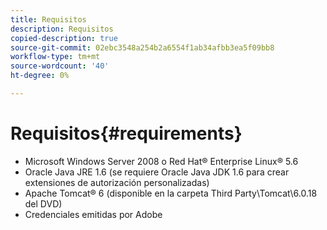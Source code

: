 ```yaml
---
title: Requisitos
description: Requisitos
copied-description: true
source-git-commit: 02ebc3548a254b2a6554f1ab34afbb3ea5f09bb8
workflow-type: tm+mt
source-wordcount: '40'
ht-degree: 0%

---
```


# Requisitos{#requirements}

* Microsoft Windows Server 2008 o Red Hat® Enterprise Linux® 5.6
* Oracle Java JRE 1.6 (se requiere Oracle Java JDK 1.6 para crear extensiones de autorización personalizadas)
* Apache Tomcat® 6 (disponible en la carpeta Third Party\Tomcat\6.0.18 del DVD)
* Credenciales emitidas por Adobe
